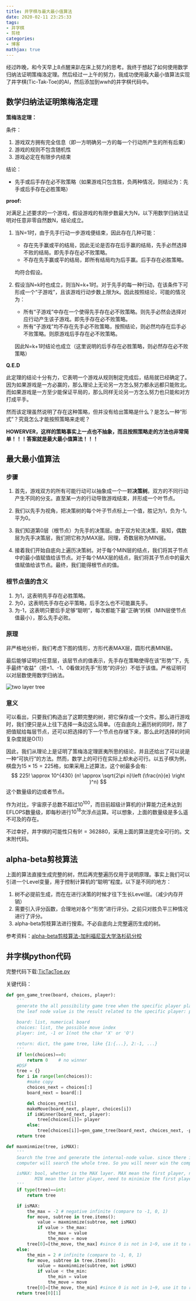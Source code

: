 ```yaml
---
title: 井字棋与最大最小值算法
date: 2020-02-11 23:25:33
tags:
- 井字棋
- 剪枝
categories:
- 博客
mathjax: true
---
```


经过昨晚，和今天早上8点醒来趴在床上努力的思考。我终于想起了如何使用数学归纳法证明策梅洛定理。然后经过一上午的努力，我成功使用最大最小值算法实现了井字棋(Tic-Tak-Toe)的AI，然后添加到wwh的井字棋代码中。
<!--more-->

## 数学归纳法证明策梅洛定理

**策梅洛定理：**

条件：

1. 游戏双方拥有完全信息（即一方明确另一方的每一个行动所产生的所有后果）
2. 游戏的规则不包含随机性
3. 游戏必定在有限步内结束

结论：

- 先手或后手存在必不败策略（如果游戏只包含胜，负两种情况，则结论为：先手或后手存在必胜策略）

**proof:**

对满足上述要求的一个游戏，假设游戏的有限步数最大为N，以下用数学归纳法证明对任意非零自然数N，结论成立。

1. 当N=1时，由于先手行动一步游戏便结束，因此存在几种可能：

    - 存在先手赢或平的结局，因此无论是否存在后手赢的结局，先手必然选择不败的结局。即先手存在必不败策略。
    - 不存在先手赢或平的结局，即所有结局均为后手赢。后手存在必胜策略。

    均符合假设。

2. 假设当N=k时也成立，则当N=k+1时。对于先手的每一种行动，在该条件下可形成一个“子游戏”，且该游戏行动步数上限为k。因此按照结论，可能的情况为：

    - 所有“子游戏”中存在一个使得先手存在必不败策略。则先手必然会选择对应行动产生该子游戏。即先手存在必不败策略。
    - 所有“子游戏”均不存在先手必不败策略，按照结论，则必然均存在后手必不败策略。则原游戏后手存在必不败策略。

    因此N=k+1时结论也成立（这里说明的后手存在必胜策略，则必然存在必不败策略）

**Q.E.D**

此定理的结论十分有力，它表明一个游戏从规则制定完成后，结局就已经确定了。因为如果游戏是一方必赢的，那么理论上无论另一方怎么努力都永远都只能败北。而如果游戏是一方至少能保证平局的，那么同样无论另一方怎么努力也只能和对方打成平手。

然而该定理虽然说明了存在这种策略，但并没有给出策略是什么？是怎么一种“形式”？究竟怎么才能按照策略来走呢？

**HOWERVER，这样的策略事实上一点也不抽象，而且按照策略走的方法也非常简单！！！答案就是最大最小值算法！！！**

## 最大最小值算法

### 步骤

1. 首先，游戏双方的所有可能行动可以抽象成一个一颗**决策树**。双方的不同行动产生不同的分支。直至某一方的行动导致游戏结束，并形成一个叶节点。

2. 我们以先手为视角，把决策树的每个叶子节点标上一个值，胜记为1，负为-1，平为0。

3. 我们知道第0层（根节点）为先手的决策层。由于双方轮流决策，易知，偶数层为先手决策层，我们把它称为MAX层。同理，奇数层称为MIN层。

4. 接着我们开始自底向上遍历决策树。对于每个MIN层的结点，我们将其子节点中的最小值赋值给该节点。对于每个MAX层的结点，我们将其子节点中的最大值赋值给该节点。最终，我们能得根节点的值。

### 根节点值的含义

1. 为1，这表明先手存在必胜策略。
2. 为0，这表明先手存在必平策略，后手怎么也不可能赢先手。
3. 为-1，这表明只要后手足够“聪明”，每次都能下最“正确“的棋（MIN层使节点值最小），那么先手必败。

### 原理

非严格地分析，我们考虑下图的情形，方形代表MAX层，圆形代表MIN层。

最后能够证明对任意层，该层节点的值表示，先手存在策略使得在该“形势”下，先手最终“收益”（把+1、-1、0看做对先手“形势”的评分）不低于该值。严格证明可以对层数使用数学归纳法。

![two layer tree](../../images/2020-02-11-井字棋与最大最小值算法/tree.png)

### 意义

可以看出，只要我们构造出了这颗完整的树，把它保存成一个文件。那么进行游戏时，我们便只是从上往下选择一条边这么简单。（在自底向上遍历树的同时，除了把值赋给每层节点，还可以把选择的下一个节点也存储下来，那么此时选择的时间复杂度就是O(1)）

因此，我们从理论上是证明了策梅洛定理匪夷所思的结论，并且还给出了可以说是一种“可执行”的方法。然而，数学上的可行在实际上却未必可行。以五子棋为例，棋盘为$15 \times 15 =225$格，如果采用上述算法，这个树最多会有:
$$
    225! \approx 10^{430} (n! \approx \sqrt{2\pi n}\left (\frac{n}{e} \right )^n)
$$
这个数量级的边或者节点。

作为对比，宇宙原子总数不超过$10^{100}$，而目前超级计算机的计算能力还未达到EFLOPS数量级，即每秒进行$10^{18}$次浮点运算。可以想象，上面的数量级是多么遥不可及的存在。

不过幸好，井字棋的可能性只有$9! = 362880$，采用上面的算法是完全可行的。文末附代码。

## alpha-beta剪枝算法

上面的算法直接生成完整的树，然后再完整遍历仅用于说明原理。事实上我们可以引进一个Level变量，用于控制计算机的“聪明”程度。以下是不同的地方：
1. 树不必提前生成，而在在进行决策的时候才往下生长Level层。（减少内存开销）
2. 需要引入评分函数，合理地对各个“形势”进行评分。之前只对胜负平三种情况进行了评分。
3. alpha-beta剪枝算法进行搜索。不必自底向上完整遍历生成的树。

参考资料：[alpha-beta剪枝算法-加利福尼亚大学洛杉矶分校](http://web.cs.ucla.edu/~rosen/161/notes/alphabeta.html)

## 井字棋python代码

完整代码下载:[TicTacToe.py](../../code/python/TicTacToe.py)

关键代码：

```python
def gen_game_tree(board, choices, player):
    '''
    generate the all possibility game tree when the specific player play the first within the given board and choices
    the leaf node value is the result related to the specific player: player-> win, -player-> lose, 0 tie
    
    board: list, numerical board
    choices: list, the possible move index
    player: int, -1 or 1(not the char 'X' or 'O')

    return: dict, the game tree, like {1:{...}, 2:-1, ...}
    '''
    if len(choices)==0:
        return 0    # no winner
    #DSF
    tree = {} 
    for i in range(len(choices)):
        #make copy
        choices_next = choices[:]
        board_next = board[:]

        del choices_next[i]
        makeMove(board_next, player, choices[i])
        if isWinner(board_next, player):
            tree[choices[i]]= player
        else:
            tree[choices[i]]=gen_game_tree(board_next, choices_next, -player)
    return tree

def maxminmize(tree, isMAX):
    '''
    Search the tree and generate the internal-node value. since there is no Level restriction, the
    computer will search the whole tree. So you will never win the computer in this game!!!

    isMAX: bool, whether is the MAX layer. MAX mean the first player, need to maximize his value.
           MIN mean the latter player, need to minimize the first player value.
    '''
    if type(tree)==int:
        return tree

    if isMAX:
        the_max = -2 # negative infinite (compare to -1, 0, 1)
        for move, subtree in tree.items():
            value = maxminmize(subtree, not isMAX)
            if value > the_max:
                the_max = value
                the_move = move
        tree[0]=[the_move, the_max] #since 0 is not in 1~9, use it to record the max or min value.
    else:
        the_min = 2 # infinite (compare to -1, 0, 1)
        for move, subtree in tree.items():
            value = maxminmize(subtree, not isMAX)
            if value < the_min:
                the_min = value
                the_move = move
        tree[0]=[the_move, the_min] #since 0 is not in 1~9, use it to record the max or min value.
    return tree[0][1]
```